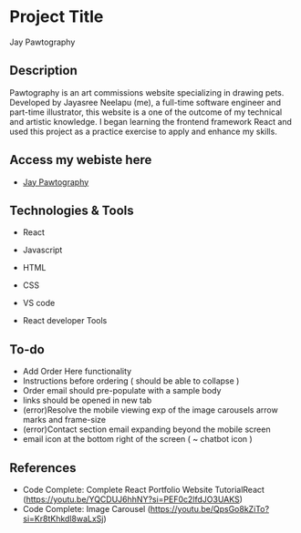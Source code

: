 # Project Title

Jay Pawtography

## Description

Pawtography is an art commissions website specializing in drawing pets. Developed by Jayasree Neelapu (me), a full-time software engineer and part-time illustrator, this website is a one of the outcome of my technical and artistic knowledge.
I began learning the frontend framework React and used this project as a practice exercise to apply and enhance my skills.

## Access my webiste here

- [Jay Pawtography](https://jayasree100.github.io/jay-pawtograhy-app/)

## Technologies & Tools
- React
- Javascript
- HTML
- CSS

- VS code
- React developer Tools

## To-do
- Add Order Here functionality
- Instructions before ordering ( should be able to collapse )
- Order email should pre-populate with a sample body
- links should be opened in new tab
- (error)Resolve the mobile viewing exp of the image carousels arrow marks and frame-size
- (error)Contact section email expanding beyond the mobile screen
- email icon at the bottom right of the screen ( ~ chatbot icon )

## References
- Code Complete: Complete React Portfolio Website TutorialReact (https://youtu.be/YQCDUJ6hhNY?si=PEF0c2lfdJO3UAKS)
- Code Complete: Image Carousel (https://youtu.be/QpsGo8kZiTo?si=Kr8tKhkdl8waLxSj)
  

  


